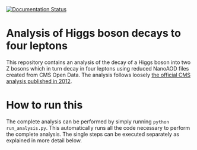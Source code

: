 <a href='https://higgstofourleptons-8tev.readthedocs.io/en/latest/?badge=latest'>
    <img src='https://higgstofourleptons-8tev.readthedocs.io/en/latest/contents.html' alt='Documentation Status' />
</a>

# Analysis of Higgs boson decays to four leptons

This repository contains an analysis of the decay of a Higgs boson into two Z bosons which in turn decay in four leptons using reduced NanoAOD files created from CMS Open Data. The analysis follows loosely [the official CMS analysis published in 2012](https://www.sciencedirect.com/science/article/pii/S0370269312008581).

# How to run this

The complete analysis can be performed by simply running `python run_analysis.py`. This automatically runs all the code necessary to perform the complete analysis. The single steps can be executed separately as explained in more detail below.



